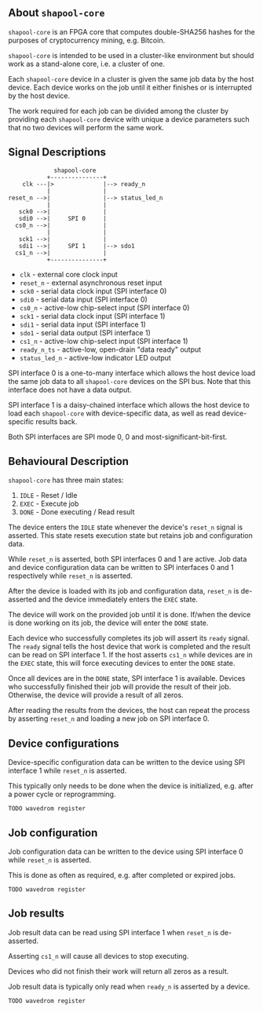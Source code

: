 ## About `shapool-core`

`shapool-core` is an FPGA core that computes double-SHA256 hashes for the purposes of cryptocurrency mining, e.g. Bitcoin.

`shapool-core` is intended to be used in a cluster-like environment but should work as a stand-alone core, i.e. a cluster of one.

Each `shapool-core` device in a cluster is given the same job data by the host device. Each device works on the job until it either finishes or is interrupted by the host device.

The work required for each job can be divided among the cluster by providing each `shapool-core` device with unique a device parameters such that no two devices will perform the same work.

## Signal Descriptions

```
             shapool-core
           +---------------+
    clk ---|>              |--> ready_n
           |               |
reset_n -->|               |--> status_led_n
           |               |
   sck0 -->|               |
   sdi0 -->|     SPI 0     |
  cs0_n -->|               |
		   |               |
   sck1 -->|               |
   sdi1 -->|     SPI 1     |--> sdo1
  cs1_n -->|               |
           +---------------+
```

* `clk` - external core clock input
* `reset_n` - external asynchronous reset input
* `sck0` - serial data clock input (SPI interface 0)
* `sdi0` - serial data input (SPI interface 0)
* `cs0_n` - active-low chip-select input (SPI interface 0)
* `sck1` - serial data clock input (SPI interface 1)
* `sdi1` - serial data input (SPI interface 1)
* `sdo1` - serial data output (SPI interface 1)
* `cs1_n` - active-low chip-select input (SPI interface 1)
* `ready_n_ts` - active-low, open-drain "data ready" output
* `status_led_n` - active-low indicator LED output

SPI interface 0 is a one-to-many interface which allows the host device load the same job data to all `shapool-core` devices on the SPI bus. Note that this interface does not have a data output.

SPI interface 1 is a daisy-chained interface which allows the host device to load each `shapool-core` with device-specific data, as well as read device-specific results back.

Both SPI interfaces are SPI mode 0, 0 and most-significant-bit-first.

## Behavioural Description

`shapool-core` has three main states:

1. `IDLE` - Reset / Idle
2. `EXEC` - Execute job
3. `DONE` - Done executing / Read result

The device enters the `IDLE` state whenever the device's `reset_n` signal is asserted. This state resets execution state but retains job and configuration data.

While `reset_n` is asserted, both SPI interfaces 0 and 1 are active. Job data and device configuration data can be written to SPI interfaces 0 and 1 respectively while `reset_n` is asserted.

After the device is loaded with its job and configuration data, `reset_n` is de-asserted and the device immediately enters the `EXEC` state.

The device will work on the provided job until it is done. If/when the device is done working on its job, the device will enter the `DONE` state.

Each device who successfully completes its job will assert its `ready` signal. The `ready` signal tells the host device that work is completed and the result can be read on SPI interface 1. If the host asserts `cs1_n` while devices are in the `EXEC` state, this will force executing devices to enter the `DONE` state.

Once all devices are in the `DONE` state, SPI interface 1 is available. Devices who successfully finished their job will provide the result of their job. Otherwise, the device will provide a result of all zeros.

After reading the results from the devices, the host can repeat the process by asserting `reset_n` and loading a new job on SPI interface 0.

## Device configurations

Device-specific configuration data can be written to the device using SPI interface 1 while `reset_n` is asserted.

This typically only needs to be done when the device is initialized, e.g. after a power cycle or reprogramming.

```
TODO wavedrom register
```

## Job configuration

Job configuration data can be written to the device using SPI interface 0 while `reset_n` is asserted.

This is done as often as required, e.g. after completed or expired jobs.

```
TODO wavedrom register
```

## Job results

Job result data can be read using SPI interface 1 when `reset_n` is de-asserted.

Asserting `cs1_n` will cause all devices to stop executing.

Devices who did not finish their work will return all zeros as a result.

Job result data is typically only read when `ready_n` is asserted by a device.

```
TODO wavedrom register
```